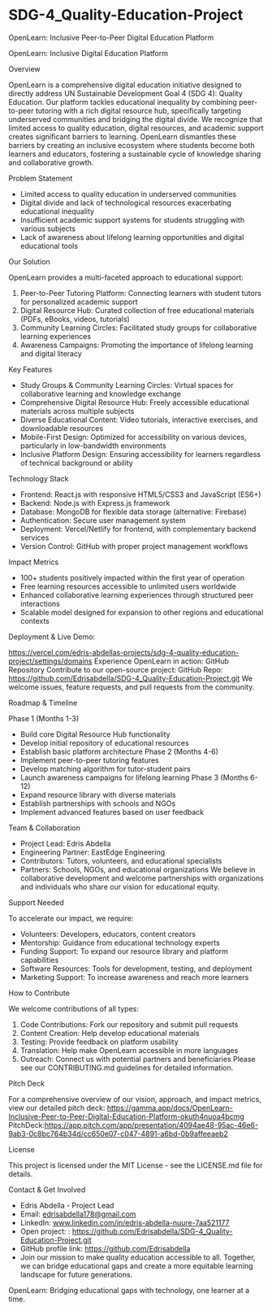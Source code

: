 # SDG-4_Quality-Education-Project
OpenLearn: Inclusive Peer-to-Peer Digital Education Platform
 
OpenLearn: Inclusive Digital Education Platform

Overview

OpenLearn is a comprehensive digital education initiative designed to directly address UN Sustainable Development Goal 4 (SDG 4): Quality Education. Our platform tackles educational inequality by combining peer-to-peer tutoring with a rich digital resource hub, specifically targeting underserved communities and bridging the digital divide.
We recognize that limited access to quality education, digital resources, and academic support creates significant barriers to learning. OpenLearn dismantles these barriers by creating an inclusive ecosystem where students become both learners and educators, fostering a sustainable cycle of knowledge sharing and collaborative growth.

Problem Statement

- 	Limited access to quality education in underserved communities
- 	Digital divide and lack of technological resources exacerbating educational inequality
- 	Insufficient academic support systems for students struggling with various subjects
- 	Lack of awareness about lifelong learning opportunities and digital educational tools

Our Solution

OpenLearn provides a multi-faceted approach to educational support:
1.  Peer-to-Peer Tutoring Platform: Connecting learners with student tutors for personalized academic support
2.  Digital Resource Hub: Curated collection of free educational materials (PDFs, eBooks, videos, tutorials)
3.  Community Learning Circles: Facilitated study groups for collaborative learning experiences
4.  Awareness Campaigns: Promoting the importance of lifelong learning and digital literacy

Key Features

- 	Study Groups & Community Learning Circles: Virtual spaces for collaborative learning and knowledge exchange
- 	Comprehensive Digital Resource Hub: Freely accessible educational materials across multiple subjects
- 	Diverse Educational Content: Video tutorials, interactive exercises, and downloadable resources
- 	Mobile-First Design: Optimized for accessibility on various devices, particularly in low-bandwidth environments
- 	Inclusive Platform Design: Ensuring accessibility for learners regardless of technical background or ability

Technology Stack

- 	Frontend: React.js with responsive HTML5/CSS3 and JavaScript (ES6+)
- 	Backend: Node.js with Express.js framework
- 	Database: MongoDB for flexible data storage (alternative: Firebase)
- 	Authentication: Secure user management system
- 	Deployment: Vercel/Netlify for frontend, with complementary backend services
- 	Version Control: GitHub with proper project management workflows

Impact Metrics

-  100+ students positively impacted within the first year of operation
- 	Free learning resources accessible to unlimited users worldwide
- 	Enhanced collaborative learning experiences through structured peer interactions
- 	Scalable model designed for expansion to other regions and educational contexts

Deployment & Live Demo:

https://vercel.com/edris-abdellas-projects/sdg-4-quality-education-project/settings/domains
Experience OpenLearn in action:
GitHub Repository
Contribute to our open-source project:
GitHub Repo: https://github.com/Edrisabdella/SDG-4_Quality-Education-Project.git
We welcome issues, feature requests, and pull requests from the community.

Roadmap & Timeline

Phase 1 (Months 1-3)
- 	Build core Digital Resource Hub functionality
-	Develop initial repository of educational resources
-	Establish basic platform architecture
Phase 2 (Months 4-6)
-	Implement peer-to-peer tutoring features
-	Develop matching algorithm for tutor-student pairs
-	Launch awareness campaigns for lifelong learning
Phase 3 (Months 6-12)
- 	Expand resource library with diverse materials
- 	Establish partnerships with schools and NGOs
- 	Implement advanced features based on user feedback

Team & Collaboration

- 	Project Lead: Edris Abdella
- 	Engineering Partner: EastEdge Engineering
- 	Contributors: Tutors, volunteers, and educational specialists
- 	Partners: Schools, NGOs, and educational organizations
We believe in collaborative development and welcome partnerships with organizations and individuals who share our vision for educational equity.

Support Needed

To accelerate our impact, we require:
- 	Volunteers: Developers, educators, content creators
- 	Mentorship: Guidance from educational technology experts
- 	Funding Support: To expand our resource library and platform capabilities
- 	Software Resources: Tools for development, testing, and deployment
- 	Marketing Support: To increase awareness and reach more learners

How to Contribute

We welcome contributions of all types:
1.  Code Contributions: Fork our repository and submit pull requests
2.  Content Creation: Help develop educational materials
3.  Testing: Provide feedback on platform usability
4.  Translation: Help make OpenLearn accessible in more languages
5.  Outreach: Connect us with potential partners and beneficiaries
Please see our CONTRIBUTING.md guidelines for detailed information.

Pitch Deck

For a comprehensive overview of our vision, approach, and impact metrics, view our detailed pitch deck: https://gamma.app/docs/OpenLearn-Inclusive-Peer-to-Peer-Digital-Education-Platform-okuth4nuoa4bcmg
PitchDeck:https://app.pitch.com/app/presentation/4094ae48-95ac-46e6-9ab3-0c8bc764b34d/cc650e07-c047-4891-a6bd-0b9affeeaeb2

License

This project is licensed under the MIT License - see the LICENSE.md file for details.

Contact & Get Involved

-  Edris Abdella - Project Lead
- 	Email: edrisabdella178@gmail.com
- 	LinkedIn: www.linkedin.com/in/edris-abdella-nuure-7aa521177
- 	Open project: : https://github.com/Edrisabdella/SDG-4_Quality-Education-Project.git
- 	GitHub profile link: https://github.com/Edrisabdella
-  Join our mission to make quality education accessible to all. Together, we can bridge educational gaps and create a more equitable learning landscape for future generations.
  
OpenLearn: Bridging educational gaps with technology, one learner at a time.
